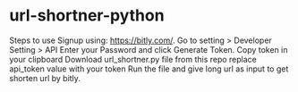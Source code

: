 # url-shortner-python
Steps to use Signup using: https://bitly.com/. Go to setting > Developer Setting > API Enter your Password and click Generate Token. Copy token in your clipboard Download url_shortner.py file from this repo replace api_token value with your token Run the file and give long url as input to get shorten url by bitly.
